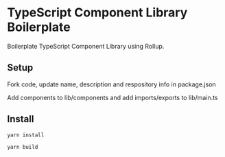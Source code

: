 # TypeScript Component Library Boilerplate

Boilerplate TypeScript Component Library using Rollup.

## Setup

Fork code, update name, description and respository info in package.json

Add components to lib/components and add imports/exports to lib/main.ts

## Install

```
yarn install
```

```
yarn build
```
